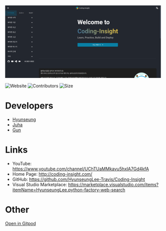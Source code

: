 [![Screenshot Home](/website/static/pwa/screenshot/screenshot-home.png)](https://www.coding-insight.com/)

<span>![Website](https://img.shields.io/website?down_color=red&down_message=offline&up_color=%23097FA4&up_message=online&url=https%3A%2F%2Fwww.coding-insight.com&style=for-the-badge)</span>
<span>![Contributors](https://img.shields.io/github/contributors/HyunseungLee-Travis/Coding-Insight?style=for-the-badge)</span>
<span>![Size](https://img.shields.io/github/languages/code-size/HyunseungLee-Travis/Coding-Insight?style=for-the-badge)</span>

# Developers

- [Hyunseung](https://github.com/HyunseungLee-Travis)
- [Juha](https://github.com/GMTT902)
- [Gun](https://github.com/kimgun1217)

# Links

- YouTube: https://www.youtube.com/channel/UChTUaMMkavu5hxIA7Gd4kfA
- Home Page: http://coding-insight.com/
- GitHub: https://github.com/HyunseungLee-Travis/Coding-Insight
- Visual Studio Marketplace: https://marketplace.visualstudio.com/items?itemName=HyunseungLee.python-factory-web-search

# Other

[Open in Gitpod](https://hyunseungleetra-codingin-kgg26mbu8wo.ws-us27.gitpod.io/)
